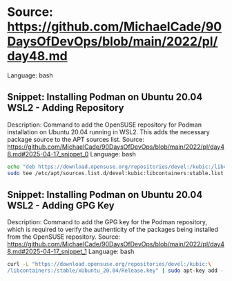 # Source: https://github.com/MichaelCade/90DaysOfDevOps/blob/main/2022/pl/day48.md
Language: bash

## Snippet: Installing Podman on Ubuntu 20.04 WSL2 - Adding Repository
Description: Command to add the OpenSUSE repository for Podman installation on Ubuntu 20.04 running in WSL2. This adds the necessary package source to the APT sources list.
Source: https://github.com/MichaelCade/90DaysOfDevOps/blob/main/2022/pl/day48.md#2025-04-17_snippet_0
Language: bash

```bash
echo "deb https://download.opensuse.org/repositories/devel:/kubic:/libcontainers:/stable/xUbuntu_20.04/ /" |
sudo tee /etc/apt/sources.list.d/devel:kubic:libcontainers:stable.list
```

## Snippet: Installing Podman on Ubuntu 20.04 WSL2 - Adding GPG Key
Description: Command to add the GPG key for the Podman repository, which is required to verify the authenticity of the packages being installed from the OpenSUSE repository.
Source: https://github.com/MichaelCade/90DaysOfDevOps/blob/main/2022/pl/day48.md#2025-04-17_snippet_1
Language: bash

```bash
curl -L "https://download.opensuse.org/repositories/devel:/kubic:\
/libcontainers:/stable/xUbuntu_20.04/Release.key" | sudo apt-key add -
```